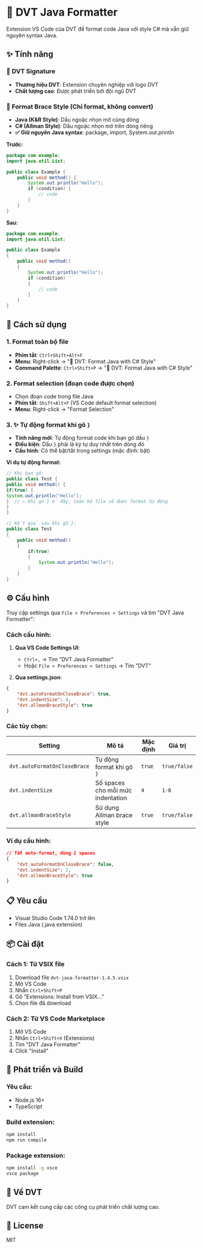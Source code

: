 # 🔷 DVT Java Formatter

Extension VS Code của DVT để format code Java với style C# mà vẫn giữ nguyên syntax Java.

## ✨ Tính năng

### 🔷 DVT Signature
- **Thương hiệu DVT**: Extension chuyên nghiệp với logo DVT
- **Chất lượng cao**: Được phát triển bởi đội ngũ DVT

### 🔄 Format Brace Style (Chỉ format, không convert)
- **Java (K&R Style)**: Dấu ngoặc nhọn mở cùng dòng
- **C# (Allman Style)**: Dấu ngoặc nhọn mở trên dòng riêng
- **✅ Giữ nguyên Java syntax**: package, import, System.out.println

**Trước:**
```java
package com.example;
import java.util.List;

public class Example {
    public void method() {
        System.out.println("Hello");
        if (condition) {
            // code
        }
    }
}
```

**Sau:**
```java
package com.example;
import java.util.List;

public class Example
{
    public void method()
    {
        System.out.println("Hello");
        if (condition)
        {
            // code
        }
    }
}
```

## 🚀 Cách sử dụng

### 1. Format toàn bộ file
- **Phím tắt**: `Ctrl+Shift+Alt+F`
- **Menu**: Right-click → "🔷 DVT: Format Java with C# Style"
- **Command Palette**: `Ctrl+Shift+P` → "🔷 DVT: Format Java with C# Style"

### 2. Format selection (đoạn code được chọn)
- Chọn đoạn code trong file Java
- **Phím tắt**: `Shift+Alt+F` (VS Code default format selection)
- **Menu**: Right-click → "Format Selection"

### 3. ✨ Tự động format khi gõ `}`
- **Tính năng mới**: Tự động format code khi bạn gõ dấu `}`
- **Điều kiện**: Dấu `}` phải là ký tự duy nhất trên dòng đó
- **Cấu hình**: Có thể bật/tắt trong settings (mặc định: bật)

**Ví dụ tự động format:**
```java
// Khi bạn gõ:
public class Test {
public void method() {
if(true) {
System.out.println("Hello");
}  // ← Khi gõ } ở đây, toàn bộ file sẽ được format tự động
}
}

// Kết quả sau khi gõ }:
public class Test
{
    public void method()
    {
        if(true)
        {
            System.out.println("Hello");
        }
    }
}
```

## ⚙️ Cấu hình

Truy cập settings qua `File > Preferences > Settings` và tìm "DVT Java Formatter":

### Cách cấu hình:
1. **Qua VS Code Settings UI**:
   - `Ctrl+,` → Tìm "DVT Java Formatter"
   - Hoặc `File > Preferences > Settings` → Tìm "DVT"

2. **Qua settings.json**:
```json
{
    "dvt.autoFormatOnCloseBrace": true,
    "dvt.indentSize": 4,
    "dvt.allmanBraceStyle": true
}
```

### Các tùy chọn:

| Setting | Mô tả | Mặc định | Giá trị |
|---------|-------|----------|---------|
| `dvt.autoFormatOnCloseBrace` | Tự động format khi gõ `}` | `true` | `true/false` |
| `dvt.indentSize` | Số spaces cho mỗi mức indentation | `4` | `1-8` |
| `dvt.allmanBraceStyle` | Sử dụng Allman brace style | `true` | `true/false` |

### Ví dụ cấu hình:
```json
// Tắt auto-format, dùng 2 spaces
{
    "dvt.autoFormatOnCloseBrace": false,
    "dvt.indentSize": 2,
    "dvt.allmanBraceStyle": true
}
```

## 📋 Yêu cầu

- Visual Studio Code 1.74.0 trở lên
- Files Java (.java extension)

## 📦 Cài đặt

### Cách 1: Từ VSIX file
1. Download file `dvt-java-formatter-1.4.5.vsix`
2. Mở VS Code
3. Nhấn `Ctrl+Shift+P`
4. Gõ "Extensions: Install from VSIX..."
5. Chọn file đã download

### Cách 2: Từ VS Code Marketplace
1. Mở VS Code
2. Nhấn `Ctrl+Shift+X` (Extensions)
3. Tìm "DVT Java Formatter"
4. Click "Install"

## 🔧 Phát triển và Build

### Yêu cầu:
- Node.js 16+
- TypeScript

### Build extension:
```bash
npm install
npm run compile
```

### Package extension:
```bash
npm install -g vsce
vsce package
```

## 🔷 Về DVT

DVT cam kết cung cấp các công cụ phát triển chất lượng cao.

## 📄 License

MIT
